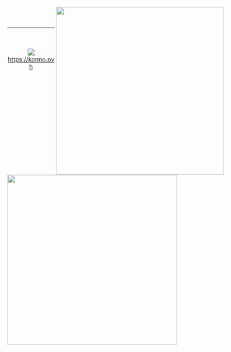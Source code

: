 <a href="https://discord.com/users/xjunko"><img src="https://lets-all-love-miku.vercel.app/discord" align="right" width="390"></a>
<img src="https://lets-all-love-miku.vercel.app/spotify" width="395" align="left">
<br/>
<br/>
<hr>
<p align="center">
  <br/><br/>
  <img src="https://hits.seeyoufarm.com/api/count/incr/badge.svg?url=https%3A%2F%2Fgithub.com%2FFireReddz&count_bg=%23000000&title_bg=%230A0A0A&icon=&icon_color=%23000000&title=HITS&edge_flat=true"/> <br/>
  <a align="centre" style="text-align: center" href="https://konno.ovh"> https://konno.ovh </a>
</p>
